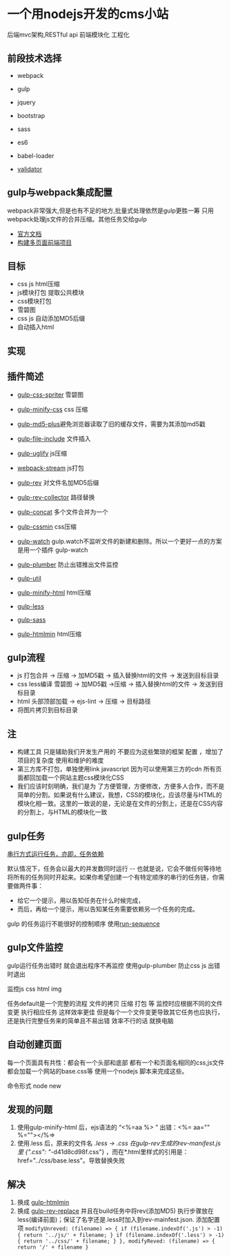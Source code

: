 # 一个用nodejs开发的cms小站

后端mvc架构,RESTful api  前端模块化 工程化

## 前段技术选择

- webpack
- gulp
- jquery
- bootstrap
- sass
- es6
- babel-loader


- [validator](https://www.npmjs.com/package/validator)

## gulp与webpack集成配置

webpack非常强大,但是也有不足的地方,批量式处理依然是gulp更胜一筹
只用webpack处理js文件的合并压缩。其他任务交给gulp

- [官方文档](http://webpack.github.io/docs/usage-with-gulp.html)
- [构建多页面前端项目](https://segmentfault.com/a/1190000003969465)

## 目标

- css js html压缩
- js模块打包 提取公共模块
- css模块打包
- 雪碧图
- css js 自动添加MD5后缀
- 自动插入html


## 实现


## 插件简述

- [gulp-css-spriter](https://www.npmjs.com/package/gulp-css-spriter/) 雪碧图
- [gulp-minify-css]() css 压缩
- [gulp-md5-plus]()避免浏览器读取了旧的缓存文件，需要为其添加md5戳
- [gulp-file-include]() 文件插入
- [gulp-uglify]() js压缩
- [webpack-stream](https://github.com/shama/webpack-stream) js打包
- [gulp-rev](https://www.npmjs.com/package/gulp-rev) 对文件名加MD5后缀
- [gulp-rev-collector](https://github.com/shonny-ua/gulp-rev-collector) 路径替换
- [gulp-concat]() 多个文件合并为一个
- [gulp-cssmin]() css压缩
- [gulp-watch](https://www.npmjs.com/package/gulp-watch) 
gulp.watch不监听文件的新建和删除。所以一个更好一点的方案是用一个插件 gulp-watch

- [gulp-plumber](https://github.com/floatdrop/gulp-plumber) 防止出错推出文件监控
- [gulp-util](https://www.npmjs.com/package/gulp-util)
- [gulp-minify-html](https://www.npmjs.com/package/gulp-minify-html) html压缩
- [gulp-less](https://www.npmjs.com/package/gulp-less)
- [gulp-sass](https://www.npmjs.com/package/gulp-sass)
- [gulp-htmlmin](https://www.npmjs.com/package/gulp-htmlmin) html压缩

## gulp流程

- js 打包合并 -> 压缩 -> 加MD5戳 -> 插入替换html的文件 -> 发送到目标目录
- css less编译 雪碧图 -> 加MD5戳 ->压缩 -> 插入替换html的文件 -> 发送到目标目录
- html 头部顶部加载 -> ejs-lint -> 压缩 -> 目标路径
- 将图片拷贝到目标目录 


## 注 

- 构建工具 只是辅助我们开发生产用的 不要应为这些繁琐的框架 配置 ，增加了项目的复杂度 使用和维护的难度
- 第三方库不打包，单独使用link javascript 因为可以使用第三方的cdn 所有页面都回加载一个网站主题css模块化CSS
- 我们应该时刻明确，我们是为 了方便管理，方便修改，方便多人合作，而不是简单的分割。如果说有什么建议，我想，CSS的模块化，应该尽量与HTML的模块化相一致。这里的一致说的是，无论是在文件的分割上，还是在CSS内容的分割上，与HTML的模块化一致


## gulp任务

[串行方式运行任务，亦即，任务依赖](http://www.gulpjs.com.cn/docs/recipes/running-tasks-in-series/)

默认情况下，任务会以最大的并发数同时运行 -- 也就是说，它会不做任何等待地将所有的任务同时开起来。如果你希望创建一个有特定顺序的串行的任务链，你需要做两件事：

- 给它一个提示，用以告知任务在什么时候完成，
- 而后，再给一个提示，用以告知某任务需要依赖另一个任务的完成。

gulp 的任务运行不能很好的控制顺序 使用[run-sequence](https://www.npmjs.com/package/run-sequence)

## gulp文件监控

gulp运行任务出错时 就会退出程序不再监控  使用gulp-plumber 防止css js 出错时退出

监控js css html img 

任务default是一个完整的流程 文件的拷贝 压缩 打包 等
监控时应根据不同的文件变更 执行相应任务 这样效率更佳
但是每个一个文件变更导致其它任务也应执行，还是执行完整任务来的简单且不易出错 效率不行的话 就换电脑

## 自动创建页面

每一个页面具有共性：都会有一个头部和底部 都有一个和页面名相同的css,js文件 都会加载一个网站的base.css等 使用一个nodejs 脚本来完成这些。

命令形式 node new


## 发现的问题

1. 使用gulp-minify-html 后，ejs语法的 “<%=aa %> ” 出错：<%= aa="" %=""></%=>
2. 使用.less 后，原来的文件名 *.less -> *.css 在gulp-rev生成的rev-manifest.js 里
{"*.css": "*-d41d8cd98f.css"} ，而在*.html里样式的引用是：href="../css/base.less"。导致替换失败

## 解决

1. 换成 [gulp-htmlmin](https://www.npmjs.com/package/gulp-htmlmin)
2. 换成 [gulp-rev-replace](https://github.com/jamesknelson/gulp-rev-replace) 并且在build任务中将rev(添加MD5) 执行步骤放在less(编译前面)；保证了名字还是.less时加入到rev-mainfest.json.
添加配置项
`
  modifyUnreved: (filename) => {
    if (filename.indexOf('.js') > -1) {
      return '../js/' + filename;
    }
    if (filename.indexOf('.less') > -1) {
      return '../css/' + filename;
    }
  },
  modifyReved: (filename) => {
    return '/' + filename
  }
`
